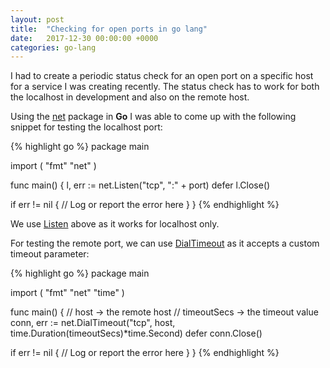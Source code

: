 ```yaml
---
layout: post
title:  "Checking for open ports in go lang"
date:   2017-12-30 00:00:00 +0000
categories: go-lang
---
```

I had to create a periodic status check for an open port on a specific host for a service I was creating recently. The status check has to work for both the localhost in development and also on the remote host.

Using the [net][net pkg] package in __Go__ I was able to come up with the following snippet for testing the localhost port:

{% highlight go %}
package main

import (
  "fmt"
  "net"
)

func main() {
  l, err := net.Listen("tcp", ":" + port)
  defer l.Close()

  if err != nil {
    // Log or report the error here
  }
}
{% endhighlight %}

We use [Listen][net pkg Listen] above as it works for localhost only.

For testing the remote port, we can use [DialTimeout][net pkg DialTimeout] as it accepts a custom timeout parameter:

{% highlight go %}
package main

import (
  "fmt"
  "net"
  "time"
)

func main() {
  // host -> the remote host
  // timeoutSecs -> the timeout value
  conn, err := net.DialTimeout("tcp", host, time.Duration(timeoutSecs)*time.Second)
  defer conn.Close()

  if err != nil {
    // Log or report the error here
  }
}
{% endhighlight %}

[net pkg]: https://golang.org/pkg/net/
[net pkg Listen]: https://golang.org/pkg/net/#Listen
[net pkg DialTimeout]: https://golang.org/pkg/net/#DialTimeout
